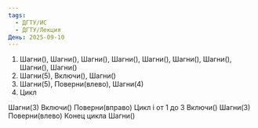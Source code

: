 ```yaml
---
tags:
  - ДГТУ/ИС
  - ДГТУ/Лекция
День: 2025-09-10
---
```

1. Шагни(), Шагни(), Шагни(), Шагни(), Шагни(), Шагни(), Шагни(), Шагни(), Шагни()
2. Шагни(5), Включи(), Шагни()
3. Шагни(5), Поверни(влево), Шагни(4)
4. Цикл

Шагни(3)
Включи()
Поверни(вправо)
Цикл i от 1 до 3
Включи()
Шагни(3)
Поверни(влево)
Конец цикла
Шагни()